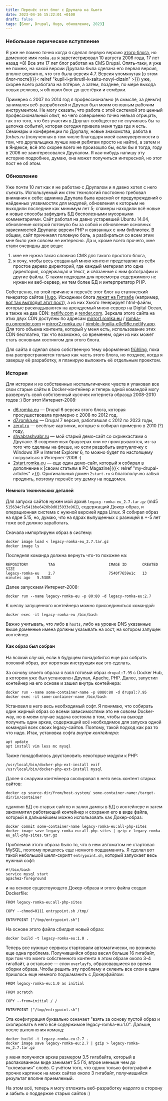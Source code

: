 ```yaml
---
title: Перенёс этот блог с Друпала на Хьюго
date: 2023-04-16 15:22:01 +0100
draft: false
tags: [Блог, Drupal, Hugo, обновление, 2023]
---
```

### Небольшое лирическое вступление
Я уже не помню точно когда я сделал первую версию [этого блога](https://romka.eu), но доменное имя `romka.eu` я зарегистрировал 10 августа 2006 года, 17 лет назад =8) Все эти 17 лет блог работал на CMS Drupal. Опять-таки, я уже не помню, на какой версии Друпала была сделана его первая версия, вполне вероятно, что это была версия 4.7. Версия упомянутая [в этом блог-посте]({{< relref "kupil-i-prikrutil-k-saitu-novyi-dizain" >}}) уже, скорее всего работала на пятёрке, а затем, позднее, по мере выхода новых релизов, я обновил блог до шестёрки и семёрки.

Примерно с 2007 по 2014 год я профессионально (в смысле, за деньги) занимался веб-разработкой и Друпал был моим основным рабочим инструментом. Не могу сказать, что работа с этой системой это ценный профессиональный опыт, но чего совершенно точно нельзя отрицать, так это того, что без участия в Друпал-сообществе не случилась бы та цепочка событий, которая сегодня привела меня туда где я есть. Семинары и конференции по Друпалу, новые знакомства, работа в _forbes.ru_ (полученная в том числе благодаря моей самоуверенности в том, что друпальщика лучше меня ребятам просто не найти), а затем и в Яндексе, всё это скорее всего не произошло бы, если бы я тогда, году в 2006 не заинтересовался Друпалом. Я как-нибудь напишу эту историю подробнее, думаю, она может получиться интересной, но этот пост не об этом.

### Обновление
Уже почти 10 лет как я не работаю с Друпалом и я давно хотел с него съехать. Используемый им стек технологий постоянно требовал внимания к себе: админка Друпала была красной от предупреждений о найденных уязвимостях для модулей, обновления к которым не выходили последние как минимум лет 5; спамеры находили всё новые и новые способы зафлудить БД бесполезными мусорными комментариями. Сайт работал на давно устаревшей Ubuntu 14.04, обновление которой потянуло бы за собой и обновление основных зависимостей Друпала: версии PHP и связанных с ним библиотек. В общем, сайт причинаял головную боль, а разбираться со всем этим мне было уже совсем не интересно. Да и, кроме всего прочего, мне стали очевидны две вещи:
1. мне не нужна такая сложная CMS для такого простого блога,
2. я хочу, чтобы весь созданный мною контент представлял из себя простое дерево директорий, где каждый метериал это одна директория, содержащая и текст, и связанные с ним фотографии и другие файлы. С таким подходом для просмотра содержимого не нужен ни веб-сервер, ни тем более БД и интерпретатор PHP.

Собственно, по этой причине я перенёс этот блог на статический генератор сайтов [Hugo](https://gohugo.io/). Исходники блога [лежат на Гитхабе](https://github.com/romka/romka/blob/main/content/) (например, [вот так выглядит этот пост](https://github.com/romka/romka/blob/main/content/blog/2023/new-blog-engine/index.ru.md)), а из них Хьюго генерирует html-файлы, которые раскладываются на арендуемый мною сервер на Digital Ocean, а также на два CDN: [netlify.com](https://netlify.com) и [render.com](https://render.com/). Зеркала этого сайта на этих двух CDN доступны по адресам [mirror1.romka.eu](https://mirror1.romka.eu) / [romka-eu.onrender.com](https://romka-eu.onrender.com/) и [mirror2.romka.eu](https://mirror2.romka.eu) / [nimble-figolla-e0e98e.netlify.app](https://nimble-figolla-e0e98e.netlify.app/). Для того объема контента, который у меня есть, использование этих CDN бесплатно, так что возможно, со временем, один из них может стать основным хостингом для этого блога.

Для сайта я сделал свою собственную тему оформления [frühling](https://github.com/romka/romka/tree/d40b988eb33bd3d7c82017bcb5f0dec0de5b39c3/themes/fruhling), пока она распространяется только как часть этого блога, но позднее, когда я завершу её разработку, я планирую выложить её отдельным проектом.
<!--more-->

### История
Для истории и из собственных ностальгичечких чувств я упаковал все свои старые сайты в Docker-контейнер и теперь одной командой могу развернуть свой собственный кусочек интернета образца 2008-2010 годов :) Вот этот Интернет-2008:
- [d6.romka.eu](http://d6.romka.eu) &mdash; Drupal 6 версия этого блога, которая просуществовала примерно с 2008 по 2012 год,
- [d7.romka.eu](http://d7.romka.eu) &mdash; Drupal 7 версия, работавшая с 2012 по 2023 годы,
- [zerut.ru](http://zerut.ru) &mdash; весёлые картинки, которые я собирал примерно в 2010 (?) году,
- [shvabrashvabr.ru](http://shvabrashvabr.ru) &mdash; мой старый демо-сайт со скринкастами о Друпале. В современных браузерах они не проигрываются, из-за того что сделаны на флеше, но если раздобыть виртуалочку с Windows XP и Internet Explorer 6, то можно будет по настоящему погрузиться в Интернет-2008 :) 
- [2start.romka.eu](http://2start.romka.eu) &mdash; еще один демо-сайт, который я собирал в дополнение к [своим статьям в PC Magazine]({{< relref "my-drupal-articles" >}}). Оригинальный домен `2start.ru` я благополучно забыл продлить, поэтому перенёс эту демку на поддомен.

#### Немного технических деталей
Для запуска сайтов нужен мой архив `legacy-romka-eu_2.7.tar.gz` (md5 `515634c7e541bbe6420b8d015933e962`), содержащий Докер-образ, и операционная система с нужной версией ядра Linux. Я собирал образ на ядре 5.15, но, думаю, что на ядрах выпущенных с разницей в +-5 лет тоже всё должно заработать.

Сначала импортируем образ в систему:
```
docker image load < legacy-romka-eu_2.7.tar.gz
docker image ls
```

Последняя команда должна вернуть что-то похожее на:
```
REPOSITORY         TAG                        IMAGE ID       CREATED          SIZE
legacy-romka-eu    2.7                        7540f7659e1c   13 minutes ago   5.53GB
```

Далее запускаем Интернет-2008:
```
docker run --name legacy-romka-eu -p 80:80 -d legacy-romka-eu:2.7
```

К шеллу запущенного контейнера можно присоединиться командой:
```
docker exec -it legacy-romka-eu /bin/bash
```

Важно учитывать, что либо в `hosts`, либо на уровне DNS указанные выше доменные имена должны указывать на хост, на котором запущен контейнер.

#### Как образ был собран
На всякий случай, если в будущем понадобится еще раз собрать похожий образ, вот короткая инструкция как это сделать.

За основу своего образа я взял готовый образ `drupal:7.95` с Docker Hub, в котором уже был установлен Друпал, Apache, PHP. Далее, запустил контейнер на его основе и зашел внутрь контейнера:
```
docker run --name some-container-name -p 8080:80 -d drupal:7.95
docker exec -it some-container-name /bin/bash
```

Установил в него весь необходимый софт. Я понимаю, что собирать один жирный образ со всеми зависимостями это не совсем Docker-way, но в моем случае задача состояла в том, чтобы на выходе получить один архив, содержащий всё необходимое для запуска одной командой всех своих legacy-сайтов. Поэтому, такой подход как раз то что надо. Итак, установка софта _внутри контейнера_:
```
apt update
apt install vim less mc mysql
```

Также понадобилось доустановить некоторые модули к PHP:
```
/usr/local/bin/docker-php-ext-install exif
/usr/local/bin/docker-php-ext-install mysql
```

Далее я снаружи контейнера скопировал в него весь контент старых сайтов:
```
docker cp source-dir/from/host-system/ some-container-name:/target-dir/in/container 
```

сдампил БД со старых сайтов и залил дампы в БД в контейнере и затем закоммитил работающий контейнер и сохранил его в виде файла, который в дальшейшем можно использовать как Докер-образ:
```
docker commit some-container-name legacy-romka-eu:all-php-sites
docker image save legacy-romka-eu:all-php-sites | gzip > legacy-romka-eu_all-php-sites.tar.gz
```

Проблемой этого образа было то, что в нем автоматом не стартовал MySQL, поэтому пришлось еще немного подшаманить. Я сделал вот такой небольшой шелл-скрипт `entrypoint.sh`, который запускает весь нужный софт:
```
#!/bin/bash
service mysql start
apache2-foreground
```

и на основе существующего Докер-образа и этого файла создал Dockerfile:
```
FROM legacy-romka-eu:all-php-sites

COPY --chmod=0111 entrypoint.sh /tmp/

ENTRYPOINT ["/tmp/entrypoint.sh"]
```

На основе этого файла сбилдил новый образ:
```
docker build -t legacy-romka-eu:1.0 .
```

Теперь все нужные сервисы стартовали автоматически, но возникла еще одна проблема. Получившийся образ весил больше 16 гигабайт, при том что моего собственного контента в этом образе около 3-4 гигабайт, а остальное &mdash; слои `overlayfs`, образовавшиеся во время сборки образа. Чтобы решить эту проблему и склеить все слои в один пришлось еще немного подшаманить с Докерфайлом:
```
FROM legacy-romka-eu:1.0 as initial

FROM scratch

COPY --from=initial / /

ENTRYPOINT ["/tmp/entrypoint.sh"]
```

Эта конфигурация буквально означает "взять за основу пустой образ и скопировать в него всё содержимое legacy-romka-eu:1.0". Дальше, после выполнения команд:
```
docker build -t legacy-romka-eu:2.7 .
docker image save legacy-romka-eu:2.7 | gzip > legacy-romka-eu_2.7.tar.gz
```
 
у меня получился архив размером 3.5 гигабайта, который в распакованном виде занимает 5.5 Гб, втрое меньше чем до "склеивания" слоёв. С учётом того, что одних только фотографий и прочих картинок на моих сайтах около 3 гигабайт, получившийся результат вполне приемлемый.

На этом всё, теперь я могу отложить веб-разработку надолго в сторону и забыть о поддержке старых сайтов :)